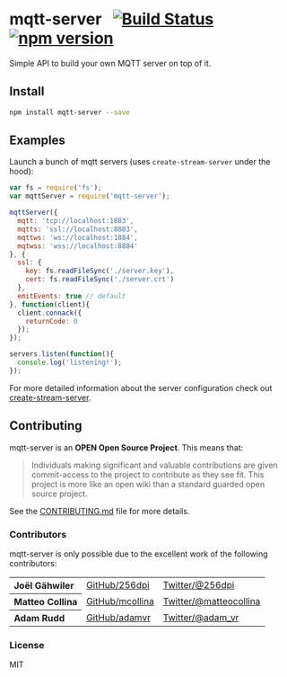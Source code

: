 # mqtt-server&nbsp;&nbsp;&nbsp;[![Build Status](https://travis-ci.org/mqttjs/mqtt-server.png)](https://travis-ci.org/mqttjs/mqtt-server) [![npm version](https://badge.fury.io/js/mqtt-server.svg)](http://badge.fury.io/js/mqtt-server)


Simple API to build your own MQTT server on top of it.

## Install

```bash
npm install mqtt-server --save
```

## Examples

Launch a bunch of mqtt servers (uses `create-stream-server` under the hood):

```js
var fs = require('fs');
var mqttServer = require('mqtt-server');

mqttServer({
  mqtt: 'tcp://localhost:1883',
  mqtts: 'ssl://localhost:8883',
  mqttws: 'ws://localhost:1884',
  mqtwss: 'wss://localhost:8884'
}, {
  ssl: {
    key: fs.readFileSync('./server.key'),
    cert: fs.readFileSync('./server.crt')
  },
  emitEvents: true // default
}, function(client){
  client.connack({
    returnCode: 0
  });
});

servers.listen(function(){
  console.log('listening!');
});
```

For more detailed information about the server configuration check out [create-stream-server](https://github.com/mqttjs/create-stream-server).

## Contributing

mqtt-server is an **OPEN Open Source Project**. This means that:

> Individuals making significant and valuable contributions are given commit-access to the project to contribute as they see fit. This project is more like an open wiki than a standard guarded open source project.

See the [CONTRIBUTING.md](https://github.com/mqttjs/mqtt-server/blob/master/CONTRIBUTING.md) file for more details.

### Contributors

mqtt-server is only possible due to the excellent work of the following contributors:

<table><tbody>
<tr><th align="left">Joël Gähwiler</th><td><a href="https://github.com/256dpi">GitHub/256dpi</a></td><td><a href="http://twitter.com/256dpi">Twitter/@256dpi</a></td></tr>
<tr><th align="left">Matteo Collina</th><td><a href="https://github.com/mcollina">GitHub/mcollina</a></td><td><a href="http://twitter.com/matteocollina">Twitter/@matteocollina</a></td></tr>
<tr><th align="left">Adam Rudd</th><td><a href="https://github.com/adamvr">GitHub/adamvr</a></td><td><a href="http://twitter.com/adam_vr">Twitter/@adam_vr</a></td></tr>
</tbody></table>

### License

MIT

